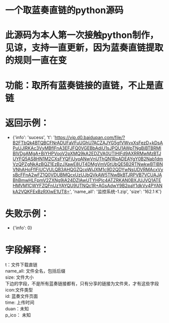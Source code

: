 # 一个取蓝奏直链的python源码
# 此源码为本人第一次接触python制作，见谅，支持一直更新，因为蓝奏直链提取的规则一直在变
# 功能：取所有蓝奏链接的直链，不止是直链
# 返回示例：
- {'info': 'sucess', 't': 'https://vip.d0.baidupan.com/file/?B2FTbQk4BTQBCFNrADUFaVFuUGhU7ACZAJYG5gfVWvxXsFezD+kDsAPuUJlRKAc3VyMBflFnA3EFJFQ0VGEBbAdiU1sJPQU1AWpTNgBjBTBRMlBlVDgAMgA+BiYHPVooV2pXMQ9kA2EDZVA0UTIHIFd9AXRRMwMzBTJUYFQ5AS8HN1M2CXsFYQFjUyoANwVnUThQN1RpADEAYgY0B2Nab1dmVzQPZgNkAzBQZ1EzBzJXawE8UT4DMgVmVGtUbQE5B2RTNwkwBTIBNVNhAHoFflFiUCVULQB3AHQGZQcpWjJXM1c9D2QDYwNsUDVRMAcxVysBcFFnA2wFZ1Q0VDUBMQcxUzUJbQVkAW5TNwBkBTJRPVB7VCUAJABhBmwHLFpmV2ZXNg9jA24DZlAwUTYHPlc4ATZRKAN0BXJUJVQ1ATEHMVM1CWYFZQFnUzYAYQU9UTNQc1R+AGsAdwY9B2paY1dkVy4PYANkA2VQKFExBzRXIwE1UT8=', 'name_all': '监控系统-1.zip', 'size': '162.1 K'}
# 失败示例：
- {'info': 0}  
# 字段解释：
t：文件下载直链  
name_all: 文件全名，包括后缀  
size: 文件大小  
下边的字段，不是所有蓝奏链接都有，只有分享的链接为文件夹，才有这些字段  
icon:文件类型  
id: 蓝奏文件页面  
time: 上传时间  
duan：未知  
p_ico： 未知  
